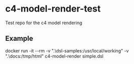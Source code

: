 # c4-model-render-test
Test repo for the c4 model rendering

## Example
docker run -it --rm -v ".\dsl-samples:/usr/local/working" -v ".\docs:/tmp/html" c4-model-render simple.dsl